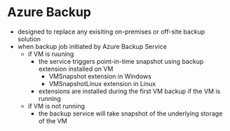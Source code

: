 # Azure Backup

* designed to replace any exisiting on-premises or off-site backup solution
* when backup job initiated by Azure Backup Service
    * if VM is ruuning
        * the service triggers point-in-time snapshot using backup extension installed on VM
            * VMSnapshot extension in Windows
            * VMSnapshotLinux extension in Linux
        * extensions are installed during the first VM backup if the VM is running
    * if VM is not running 
        * the backup service will take snapshot of the underlying storage of the VM

